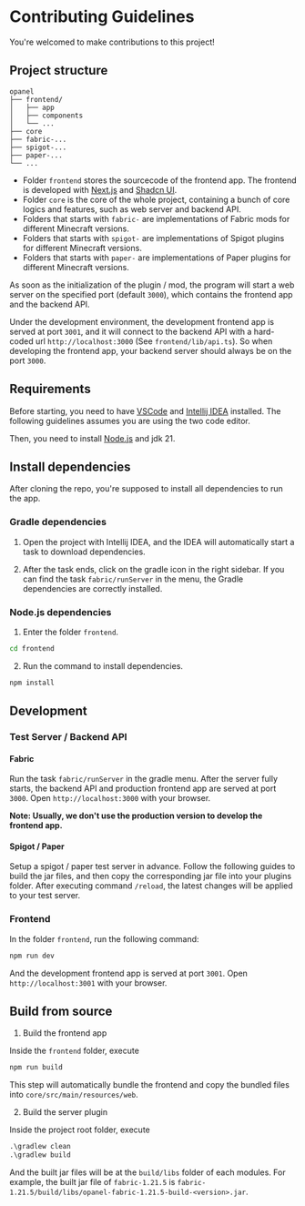 # Contributing Guidelines

You're welcomed to make contributions to this project!

## Project structure

```
opanel
├── frontend/
│   ├── app
│   ├── components
│   └── ...
├── core
├── fabric-...
├── spigot-...
├── paper-...
└── ...
```

- Folder `frontend` stores the sourcecode of the frontend app. The frontend is developed with [Next.js](https://nextjs.org) and [Shadcn UI](https://ui.shadcn.com).
- Folder `core` is the core of the whole project, containing a bunch of core logics and features, such as web server and backend API.
- Folders that starts with `fabric-` are implementations of Fabric mods for different Minecraft versions.
- Folders that starts with `spigot-` are implementations of Spigot plugins for different Minecraft versions.
- Folders that starts with `paper-` are implementations of Paper plugins for different Minecraft versions.

As soon as the initialization of the plugin / mod, the program will start a web server on the specified port (default `3000`), which contains the frontend app and the backend API.

Under the development environment, the development frontend app is served at port `3001`, and it will connect to the backend API with a hard-coded url `http://localhost:3000` (See `frontend/lib/api.ts`). So when developing the frontend app, your backend server should always be on the port `3000`.

## Requirements

Before starting, you need to have [VSCode](https://code.visualstudio.com) and [Intellij IDEA](https://jetbrains.com/idea) installed. The following guidelines assumes you are using the two code editor.

Then, you need to install [Node.js](https://nodejs.org) and jdk 21.

## Install dependencies

After cloning the repo, you're supposed to install all dependencies to run the app.

### Gradle dependencies

1. Open the project with Intellij IDEA, and the IDEA will automatically start a task to download dependencies.

2. After the task ends, click on the gradle icon in the right sidebar. If you can find the task `fabric/runServer` in the menu, the Gradle dependencies are correctly installed.

### Node.js dependencies

1. Enter the folder `frontend`.

```cmd
cd frontend
```

2. Run the command to install dependencies.

```cmd
npm install
```

## Development

### Test Server / Backend API

#### Fabric

Run the task `fabric/runServer` in the gradle menu. After the server fully starts, the backend API and production frontend app are served at port `3000`. Open `http://localhost:3000` with your browser.

**Note: Usually, we don't use the production version to develop the frontend app.**

#### Spigot / Paper

Setup a spigot / paper test server in advance. Follow the following guides to build the jar files, and then copy the corresponding jar file into your plugins folder. After executing command `/reload`, the latest changes will be applied to your test server.

### Frontend

In the folder `frontend`, run the following command:

```cmd
npm run dev
```

And the development frontend app is served at port `3001`. Open `http://localhost:3001` with your browser.

## Build from source

1. Build the frontend app

Inside the `frontend` folder, execute

```cmd
npm run build
```

This step will automatically bundle the frontend and copy the bundled files into `core/src/main/resources/web`.

2. Build the server plugin

Inside the project root folder, execute

```cmd
.\gradlew clean
.\gradlew build
```

And the built jar files will be at the `build/libs` folder of each modules. For example, the built jar file of `fabric-1.21.5` is `fabric-1.21.5/build/libs/opanel-fabric-1.21.5-build-<version>.jar`.
